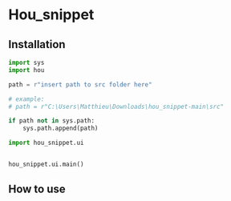 # Hou_snippet 

## Installation



```python
import sys
import hou

path = r"insert path to src folder here"

# example: 
# path = r"C:\Users\Matthieu\Downloads\hou_snippet-main\src"

if path not in sys.path:
    sys.path.append(path)

import hou_snippet.ui


hou_snippet.ui.main()
```

## How to use